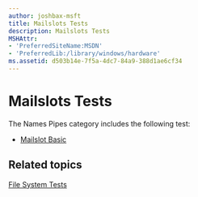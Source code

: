 ```yaml
---
author: joshbax-msft
title: Mailslots Tests
description: Mailslots Tests
MSHAttr:
- 'PreferredSiteName:MSDN'
- 'PreferredLib:/library/windows/hardware'
ms.assetid: d503b14e-7f5a-4dc7-84a9-388d1ae6cf34
---
```


# Mailslots Tests


The Names Pipes category includes the following test:

-   [Mailslot Basic](mailslot-basicd1879df6-9f02-4ded-8e05-64279703d71b.md)

## Related topics


[File System Tests](file-system-tests.md)

 

 







